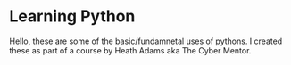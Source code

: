 # Learning Python
Hello, these are some of the basic/fundamnetal uses of pythons. 
I created these as part of a course by Heath Adams aka The Cyber Mentor.
